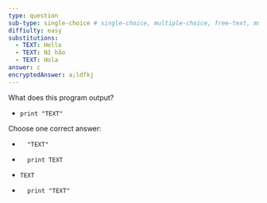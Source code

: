 ```yaml
---
type: question
sub-type: single-choice # single-choice, multiple-choice, free-text, multiple-free-texts, program, map
diffiulty: easy
substitutions:
  - TEXT: Hello
  - TEXT: Nǐ hǎo
  - TEXT: Hola
answer: c
encryptedAnswer: a;ldfkj
---
```


What does this program output?

- ```evy
  print "TEXT"
  ```

Choose one correct answer:

- ```
    "TEXT"
  ```
- ```
    print TEXT
  ```
- ```
  TEXT
  ```
- ```
    print "TEXT"
  ```
